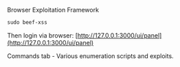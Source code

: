 
Browser Exploitation Framework   

```bash
sudo beef-xss
```
  
Then login via browser: [http://127.0.0.1:3000/ui/panel](http://127.0.0.1:3000/ui/panel)  
  
Commands tab - Various enumeration scripts and exploits.
